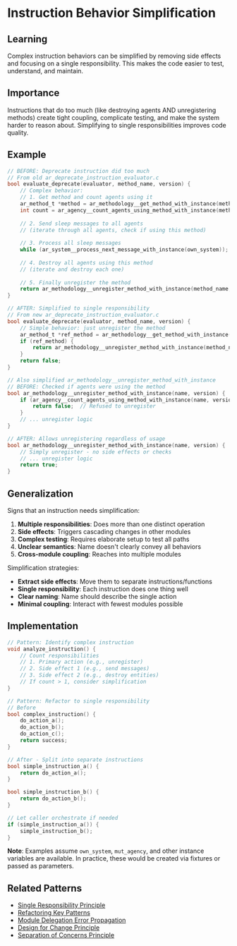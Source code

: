 # Instruction Behavior Simplification

## Learning
Complex instruction behaviors can be simplified by removing side effects and focusing on a single responsibility. This makes the code easier to test, understand, and maintain.

## Importance
Instructions that do too much (like destroying agents AND unregistering methods) create tight coupling, complicate testing, and make the system harder to reason about. Simplifying to single responsibilities improves code quality.

## Example
```c
// BEFORE: Deprecate instruction did too much
// From old ar_deprecate_instruction_evaluator.c
bool evaluate_deprecate(evaluator, method_name, version) {
    // Complex behavior:
    // 1. Get method and count agents using it
    ar_method_t *method = ar_methodology__get_method_with_instance(method_name, version);
    int count = ar_agency__count_agents_using_method_with_instance(method);
    
    // 2. Send sleep messages to all agents
    // (iterate through all agents, check if using this method)
    
    // 3. Process all sleep messages
    while (ar_system__process_next_message_with_instance(own_system));
    
    // 4. Destroy all agents using this method
    // (iterate and destroy each one)
    
    // 5. Finally unregister the method
    return ar_methodology__unregister_method_with_instance(method_name, version);
}

// AFTER: Simplified to single responsibility
// From new ar_deprecate_instruction_evaluator.c
bool evaluate_deprecate(evaluator, method_name, version) {
    // Simple behavior: just unregister the method
    ar_method_t *ref_method = ar_methodology__get_method_with_instance(method_name, version);
    if (ref_method) {
        return ar_methodology__unregister_method_with_instance(method_name, version);
    }
    return false;
}

// Also simplified ar_methodology__unregister_method_with_instance
// BEFORE: Checked if agents were using the method
bool ar_methodology__unregister_method_with_instance(name, version) {
    if (ar_agency__count_agents_using_method_with_instance(name, version) > 0) {
        return false;  // Refused to unregister
    }
    // ... unregister logic
}

// AFTER: Allows unregistering regardless of usage
bool ar_methodology__unregister_method_with_instance(name, version) {
    // Simply unregister - no side effects or checks
    // ... unregister logic
    return true;
}
```

## Generalization
Signs that an instruction needs simplification:
1. **Multiple responsibilities**: Does more than one distinct operation
2. **Side effects**: Triggers cascading changes in other modules
3. **Complex testing**: Requires elaborate setup to test all paths
4. **Unclear semantics**: Name doesn't clearly convey all behaviors
5. **Cross-module coupling**: Reaches into multiple modules

Simplification strategies:
- **Extract side effects**: Move them to separate instructions/functions
- **Single responsibility**: Each instruction does one thing well
- **Clear naming**: Name should describe the single action
- **Minimal coupling**: Interact with fewest modules possible

## Implementation
```c
// Pattern: Identify complex instruction
void analyze_instruction() {
    // Count responsibilities
    // 1. Primary action (e.g., unregister)
    // 2. Side effect 1 (e.g., send messages)  
    // 3. Side effect 2 (e.g., destroy entities)
    // If count > 1, consider simplification
}

// Pattern: Refactor to single responsibility
// Before
bool complex_instruction() {
    do_action_a();
    do_action_b();
    do_action_c();
    return success;
}

// After - Split into separate instructions
bool simple_instruction_a() {
    return do_action_a();
}

bool simple_instruction_b() {
    return do_action_b();
}

// Let caller orchestrate if needed
if (simple_instruction_a()) {
    simple_instruction_b();
}
```


**Note**: Examples assume `own_system`, `mut_agency`, and other instance variables are available. In practice, these would be created via fixtures or passed as parameters.
## Related Patterns
- [Single Responsibility Principle](single-responsibility-principle.md)
- [Refactoring Key Patterns](refactoring-key-patterns.md)
- [Module Delegation Error Propagation](module-delegation-error-propagation.md)
- [Design for Change Principle](design-for-change-principle.md)
- [Separation of Concerns Principle](separation-of-concerns-principle.md)